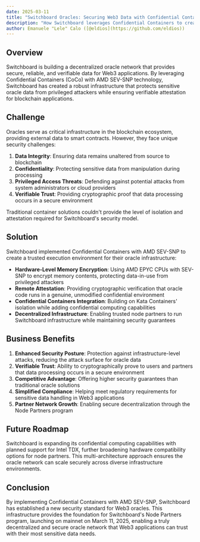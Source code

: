```yaml
---
date: 2025-03-11
title: "Switchboard Oracles: Securing Web3 Data with Confidential Containers"
description: "How Switchboard leverages Confidential Containers to create a secure, decentralized oracle network for Web3 applications"
author: Emanuele "Lele" Calo ([@eldios](https://github.com/eldios))
---
```


## Overview

Switchboard is building a decentralized oracle network that provides secure, reliable, and verifiable data for Web3 applications. By leveraging Confidential Containers (CoCo) with AMD SEV-SNP technology, Switchboard has created a robust infrastructure that protects sensitive oracle data from privileged attackers while ensuring verifiable attestation for blockchain applications.

## Challenge

Oracles serve as critical infrastructure in the blockchain ecosystem, providing external data to smart contracts. However, they face unique security challenges:

1. **Data Integrity**: Ensuring data remains unaltered from source to blockchain
2. **Confidentiality**: Protecting sensitive data from manipulation during processing
3. **Privileged Access Threats**: Defending against potential attacks from system administrators or cloud providers
4. **Verifiable Trust**: Providing cryptographic proof that data processing occurs in a secure environment

Traditional container solutions couldn't provide the level of isolation and attestation required for Switchboard's security model.

## Solution

Switchboard implemented Confidential Containers with AMD SEV-SNP to create a trusted execution environment for their oracle infrastructure:

- **Hardware-Level Memory Encryption**: Using AMD EPYC CPUs with SEV-SNP to encrypt memory contents, protecting data-in-use from privileged attackers
- **Remote Attestation**: Providing cryptographic verification that oracle code runs in a genuine, unmodified confidential environment
- **Confidential Containers Integration**: Building on Kata Containers' isolation while adding confidential computing capabilities
- **Decentralized Infrastructure**: Enabling trusted node partners to run Switchboard infrastructure while maintaining security guarantees

## Business Benefits

1. **Enhanced Security Posture**: Protection against infrastructure-level attacks, reducing the attack surface for oracle data
2. **Verifiable Trust**: Ability to cryptographically prove to users and partners that data processing occurs in a secure environment
3. **Competitive Advantage**: Offering higher security guarantees than traditional oracle solutions
4. **Simplified Compliance**: Helping meet regulatory requirements for sensitive data handling in Web3 applications
5. **Partner Network Growth**: Enabling secure decentralization through the Node Partners program

## Future Roadmap

Switchboard is expanding its confidential computing capabilities with planned support for Intel TDX, further broadening hardware compatibility options for node partners. This multi-architecture approach ensures the oracle network can scale securely across diverse infrastructure environments.

## Conclusion

By implementing Confidential Containers with AMD SEV-SNP, Switchboard has established a new security standard for Web3 oracles. This infrastructure provides the foundation for Switchboard's Node Partners program, launching on mainnet on March 11, 2025, enabling a truly decentralized and secure oracle network that Web3 applications can trust with their most sensitive data needs.

